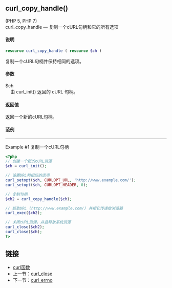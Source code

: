 
## curl_copy_handle()
(PHP 5, PHP 7)  
curl_copy_handle — 复制一个cURL句柄和它的所有选项

#### 说明  
```php
resource curl_copy_handle ( resource $ch )
```

复制一个cURL句柄并保持相同的选项。 

#### 参数   
$ch  
&nbsp;&nbsp;&nbsp;&nbsp;由 curl_init() 返回的 cURL 句柄。  

#### 返回值
返回一个新的cURL句柄。

#### 范例   
---  
Example #1 复制一个cURL句柄
```php
<?php
// 创建一个新的cURL资源
$ch = curl_init();

// 设置URL和相应的选项
curl_setopt($ch, CURLOPT_URL, 'http://www.example.com/');
curl_setopt($ch, CURLOPT_HEADER, 0);

// 复制句柄
$ch2 = curl_copy_handle($ch);

// 抓取URL (http://www.example.com/) 并把它传递给浏览器
curl_exec($ch2);

// 关闭cURL资源，并且释放系统资源
curl_close($ch2);
curl_close($ch);
?>
```

## 链接

- [curl函数](directory.md)
- 上一节：[curl_close](curl_close.md)
- 下一节：[curl_errno](curl_errno.md)
